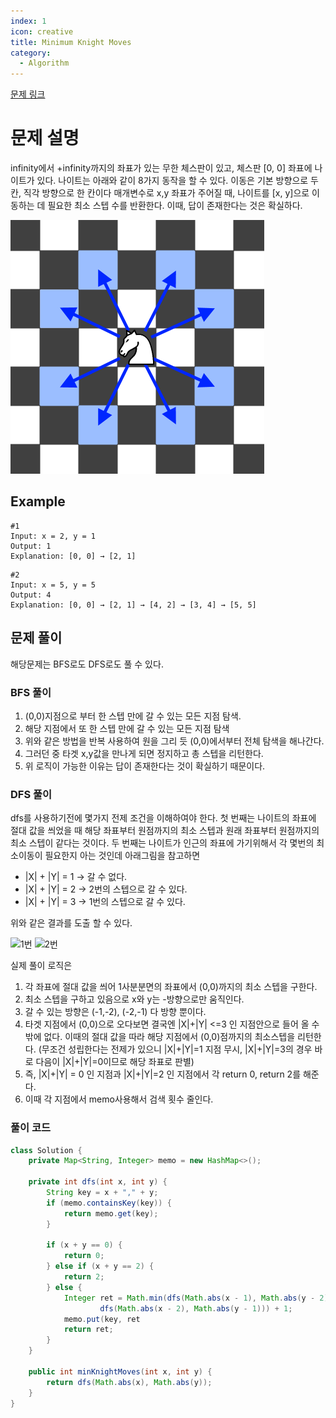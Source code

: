 ```yaml
---
index: 1
icon: creative
title: Minimum Knight Moves
category:
  - Algorithm
---
```


[문제 링크](https://leetcode.com/problems/minimum-knight-moves/)
# 문제 설명

infinity에서 +infinity까지의 좌표가 있는 무한 체스판이 있고, 체스판 [0, 0] 좌표에 나이트가 있다.
나이트는 아래와 같이 8가지 동작을 할 수 있다. 이동은 기본 방향으로 두 칸, 직각 방향으로 한 칸이다
매개변수로 x,y 좌표가 주어질 때, 나이트를 [x, y]으로 이동하는 데 필요한 최소 스텝 수를 반환한다. 이때, 답이 존재한다는 것은 확실하다.

![knight](./img/knight.png)

## Example

```
#1
Input: x = 2, y = 1
Output: 1
Explanation: [0, 0] → [2, 1]
```

```
#2
Input: x = 5, y = 5
Output: 4
Explanation: [0, 0] → [2, 1] → [4, 2] → [3, 4] → [5, 5]
```

## 문제 풀이

해당문제는 BFS로도 DFS로도 풀 수 있다.

### BFS 풀이

1. (0,0)지점으로 부터 한 스텝 만에 갈 수 있는 모든 지점 탐색.
2. 해당 지점에서 또 한 스텝 만에 갈 수 있는 모든 지점 탐색
3. 위와 같은 방법을 반복 사용하여 원을 그리 듯 (0,0)에서부터 전체 탐색을 해나간다.
4. 그러던 중 타겟 x,y값을 만나게 되면 정지하고 총 스텝을 리턴한다.
5. 위 로직이 가능한 이유는 답이 존재한다는 것이 확실하기 때문이다.

### DFS 풀이

dfs를 사용하기전에 몇가지 전제 조건을 이해하여야 한다. 첫 번째는 나이트의 좌표에 절대 값을 씌었을 때 해당 좌표부터 원점까지의 최소 스텝과 원래 좌표부터 원점까지의 최소 스텝이 같다는 것이다. 두 번째는
나이트가 인근의 좌표에 가기위해서 각 몇번의 최소이동이 필요한지 아는 것인데 아래그림을 참고하면

- |X| + |Y| = 1 -> 갈 수 없다.
- |X| + |Y| = 2 -> 2번의 스텝으로 갈 수 있다.
- |X| + |Y| = 3 -> 1번의 스텝으로 갈 수 있다.

위와 같은 결과를 도출 할 수 있다.

![1번](./img/1번.png)
![2번](./img/2번.png)

실제 풀이 로직은

1. 각 좌표에 절대 값을 씌어 1사분분면의 좌표에서 (0,0)까지의 최소 스텝을 구한다.
2. 최소 스텝을 구하고 있음으로 x와 y는 -방향으로만 움직인다.
3. 갈 수 있는 방향은 (-1,-2), (-2,-1) 다 방향 뿐이다.
4. 타겟 지점에서 (0,0)으로 오다보면 결국엔 |X|+|Y| <=3 인 지점안으로 들어 올 수 밖에 없다. 이때의 절대 값을 따라 해당 지점에서 (0,0)점까지의 최소스텝을 리턴한다. (무조건 성립한다는 전제가 있으니 |X|+|Y|=1 지점 무시, |X|+|Y|=3의 경우 바로 다음이 |X|+|Y|=0이므로 해당 좌표로 판별)
5. 즉, |X|+|Y| = 0 인 지점과 |X|+|Y|=2 인 지점에서 각 return 0, return 2를 해준다.
6. 이때 각 지점에서 memo사용해서 검색 횟수 줄인다.

### 풀이 코드

```java
class Solution {
    private Map<String, Integer> memo = new HashMap<>();

    private int dfs(int x, int y) {
        String key = x + "," + y;
        if (memo.containsKey(key)) {
            return memo.get(key);
        }

        if (x + y == 0) {
            return 0;
        } else if (x + y == 2) {
            return 2;
        } else {
            Integer ret = Math.min(dfs(Math.abs(x - 1), Math.abs(y - 2)),
                    dfs(Math.abs(x - 2), Math.abs(y - 1))) + 1;
            memo.put(key, ret
            return ret;
        }
    }

    public int minKnightMoves(int x, int y) {
        return dfs(Math.abs(x), Math.abs(y));
    }
}
```
